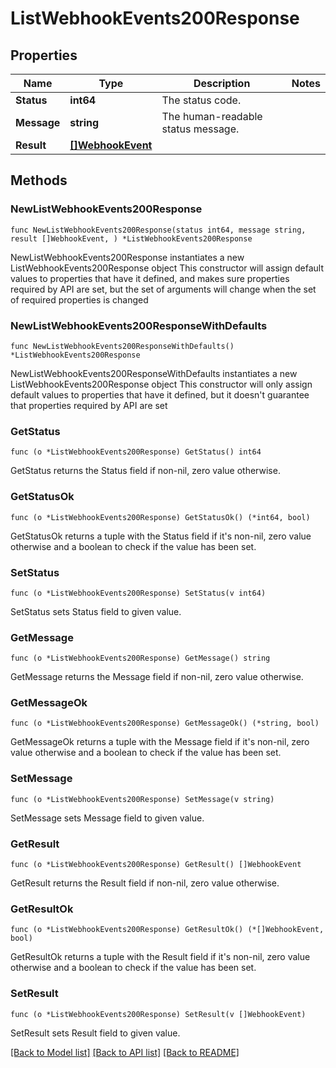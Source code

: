# ListWebhookEvents200Response

## Properties

Name | Type | Description | Notes
------------ | ------------- | ------------- | -------------
**Status** | **int64** | The status code. | 
**Message** | **string** | The human-readable status message. | 
**Result** | [**[]WebhookEvent**](WebhookEvent.md) |  | 

## Methods

### NewListWebhookEvents200Response

`func NewListWebhookEvents200Response(status int64, message string, result []WebhookEvent, ) *ListWebhookEvents200Response`

NewListWebhookEvents200Response instantiates a new ListWebhookEvents200Response object
This constructor will assign default values to properties that have it defined,
and makes sure properties required by API are set, but the set of arguments
will change when the set of required properties is changed

### NewListWebhookEvents200ResponseWithDefaults

`func NewListWebhookEvents200ResponseWithDefaults() *ListWebhookEvents200Response`

NewListWebhookEvents200ResponseWithDefaults instantiates a new ListWebhookEvents200Response object
This constructor will only assign default values to properties that have it defined,
but it doesn't guarantee that properties required by API are set

### GetStatus

`func (o *ListWebhookEvents200Response) GetStatus() int64`

GetStatus returns the Status field if non-nil, zero value otherwise.

### GetStatusOk

`func (o *ListWebhookEvents200Response) GetStatusOk() (*int64, bool)`

GetStatusOk returns a tuple with the Status field if it's non-nil, zero value otherwise
and a boolean to check if the value has been set.

### SetStatus

`func (o *ListWebhookEvents200Response) SetStatus(v int64)`

SetStatus sets Status field to given value.


### GetMessage

`func (o *ListWebhookEvents200Response) GetMessage() string`

GetMessage returns the Message field if non-nil, zero value otherwise.

### GetMessageOk

`func (o *ListWebhookEvents200Response) GetMessageOk() (*string, bool)`

GetMessageOk returns a tuple with the Message field if it's non-nil, zero value otherwise
and a boolean to check if the value has been set.

### SetMessage

`func (o *ListWebhookEvents200Response) SetMessage(v string)`

SetMessage sets Message field to given value.


### GetResult

`func (o *ListWebhookEvents200Response) GetResult() []WebhookEvent`

GetResult returns the Result field if non-nil, zero value otherwise.

### GetResultOk

`func (o *ListWebhookEvents200Response) GetResultOk() (*[]WebhookEvent, bool)`

GetResultOk returns a tuple with the Result field if it's non-nil, zero value otherwise
and a boolean to check if the value has been set.

### SetResult

`func (o *ListWebhookEvents200Response) SetResult(v []WebhookEvent)`

SetResult sets Result field to given value.



[[Back to Model list]](../README.md#documentation-for-models) [[Back to API list]](../README.md#documentation-for-api-endpoints) [[Back to README]](../README.md)


